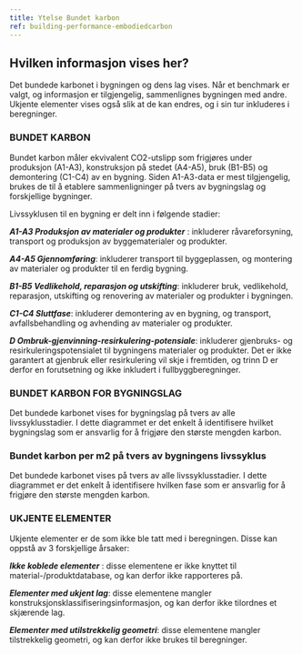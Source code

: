 ```yaml
---
title: Ytelse Bundet karbon
ref: building-performance-embodiedcarbon
---
```


## Hvilken informasjon vises her?
Det bundede karbonet i bygningen og dens lag vises. Når et benchmark er valgt, og informasjon er tilgjengelig, sammenlignes bygningen med andre. Ukjente elementer vises også slik at de kan endres, og i sin tur inkluderes i beregninger.

### BUNDET KARBON
Bundet karbon måler ekvivalent CO2-utslipp som frigjøres under produksjon (A1-A3), konstruksjon på stedet (A4-A5), bruk (B1-B5) og demontering (C1-C4) av en bygning. Siden A1-A3-data er mest tilgjengelig, brukes de til å etablere sammenligninger på tvers av bygningslag og forskjellige bygninger.

Livssyklusen til en bygning er delt inn i følgende stadier:

__*A1-A3 Produksjon av materialer og produkter*__ : inkluderer råvareforsyning, transport og produksjon av byggematerialer og produkter.

__*A4-A5 Gjennomføring*__: inkluderer transport til byggeplassen, og montering av materialer og produkter til en ferdig bygning.

__*B1-B5 Vedlikehold, reparasjon og utskifting*__: inkluderer bruk, vedlikehold, reparasjon, utskifting og renovering av materialer og produkter i bygningen.

__*C1-C4 Sluttfase*__: inkluderer demontering av en bygning, og transport, avfallsbehandling og avhending av materialer og produkter.

__*D Ombruk-gjenvinning-resirkulering-potensiale*__: inkluderer gjenbruks- og resirkuleringspotensialet til bygningens materialer og produkter. Det er ikke garantert at gjenbruk eller resirkulering vil skje i fremtiden, og trinn D er derfor en forutsetning og ikke inkludert i fullbyggberegninger.

### BUNDET KARBON FOR BYGNINGSLAG
Det bundede karbonet vises for bygningslag på tvers av alle livssyklusstadier. I dette diagrammet er det enkelt å identifisere hvilket bygningslag som er ansvarlig for å frigjøre den største mengden karbon.

### Bundet karbon per m2 på tvers av bygningens livssyklus
Det bundede karbonet vises på tvers av alle livssyklusstadier. I dette diagrammet er det enkelt å identifisere hvilken fase som er ansvarlig for å frigjøre den største mengden karbon.

### UKJENTE ELEMENTER
Ukjente elementer er de som ikke ble tatt med i beregningen. Disse kan oppstå av 3 forskjellige årsaker:

__*Ikke koblede elementer*__ : disse elementene er ikke knyttet til material-/produktdatabase, og kan derfor ikke rapporteres på.

__*Elementer med ukjent lag*__: disse elementene mangler konstruksjonsklassifiseringsinformasjon, og kan derfor ikke tilordnes et skjærende lag.

__*Elementer med utilstrekkelig geometri*__: disse elementene mangler tilstrekkelig geometri, og kan derfor ikke brukes til beregninger.

